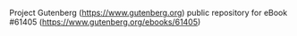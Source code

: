 Project Gutenberg (https://www.gutenberg.org) public repository for eBook #61405 (https://www.gutenberg.org/ebooks/61405)
